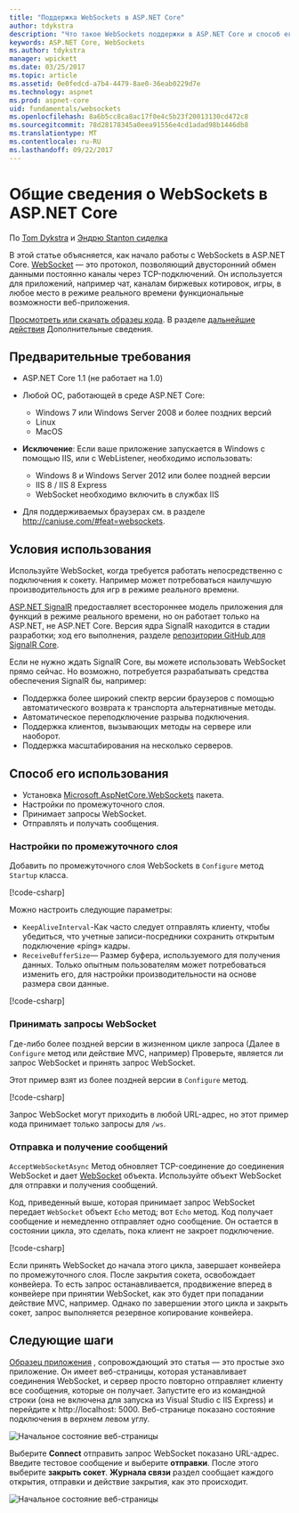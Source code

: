 ```yaml
---
title: "Поддержка WebSockets в ASP.NET Core"
author: tdykstra
description: "Что такое WebSockets поддержки в ASP.NET Core и способ его использования."
keywords: ASP.NET Core, WebSockets
ms.author: tdykstra
manager: wpickett
ms.date: 03/25/2017
ms.topic: article
ms.assetid: 0e0fedcd-a7b4-4479-8ae0-36eab0229d7e
ms.technology: aspnet
ms.prod: aspnet-core
uid: fundamentals/websockets
ms.openlocfilehash: 8a6b5cc8ca8ac17f0e4c5b23f20013130cd472c8
ms.sourcegitcommit: 78d28178345a0eea91556e4cd1adad98b1446db8
ms.translationtype: MT
ms.contentlocale: ru-RU
ms.lasthandoff: 09/22/2017
---
```

# <a name="introduction-to-websockets-in-aspnet-core"></a>Общие сведения о WebSockets в ASP.NET Core

По [Tom Dykstra](https://github.com/tdykstra) и [Эндрю Stanton сиделка](https://github.com/anurse)

В этой статье объясняется, как начало работы с WebSockets в ASP.NET Core. [WebSocket](https://wikipedia.org/wiki/WebSocket) — это протокол, позволяющий двусторонний обмен данными постоянно каналы через TCP-подключений. Он используется для приложений, например чат, каналам биржевых котировок, игры, в любое место в режиме реального времени функциональные возможности веб-приложения.

[Просмотреть или скачать образец кода](https://github.com/aspnet/Docs/tree/master/aspnetcore/fundamentals/websockets/sample). В разделе [дальнейшие действия](#next-steps) Дополнительные сведения.


## <a name="prerequisites"></a>Предварительные требования

* ASP.NET Core 1.1 (не работает на 1.0)
* Любой ОС, работающей в среде ASP.NET Core:
  
  * Windows 7 или Windows Server 2008 и более поздних версий
  * Linux
  * MacOS

* **Исключение**: Если ваше приложение запускается в Windows с помощью IIS, или с WebListener, необходимо использовать:

  * Windows 8 и Windows Server 2012 или более поздней версии
  * IIS 8 / IIS 8 Express
  * WebSocket необходимо включить в службах IIS

* Для поддерживаемых браузерах см. в разделе http://caniuse.com/#feat=websockets.

## <a name="when-to-use-it"></a>Условия использования

Используйте WebSocket, когда требуется работать непосредственно с подключения к сокету. Например может потребоваться наилучшую производительность для игр в режиме реального времени.

[ASP.NET SignalR](https://docs.microsoft.com/aspnet/signalr/overview/getting-started/introduction-to-signalr) предоставляет всестороннее модель приложения для функций в режиме реального времени, но он работает только на ASP.NET, не ASP.NET Core. Версия ядра SignalR находится в стадии разработки; ход его выполнения, разделе [репозитории GitHub для SignalR Core](https://github.com/aspnet/SignalR).

Если не нужно ждать SignalR Core, вы можете использовать WebSocket прямо сейчас. Но возможно, потребуется разрабатывать средства обеспечения SignalR бы, например:

* Поддержка более широкий спектр версии браузеров с помощью автоматического возврата к транспорта альтернативные методы.
* Автоматическое переподключение разрыва подключения.
* Поддержка клиентов, вызывающих методы на сервере или наоборот.
* Поддержка масштабирования на несколько серверов.

## <a name="how-to-use-it"></a>Способ его использования

* Установка [Microsoft.AspNetCore.WebSockets](https://www.nuget.org/packages/Microsoft.AspNetCore.WebSockets/) пакета.
* Настройки по промежуточного слоя.
* Принимает запросы WebSocket.
* Отправлять и получать сообщения.

### <a name="configure-the-middleware"></a>Настройки по промежуточного слоя

Добавить по промежуточного слоя WebSockets в `Configure` метод `Startup` класса.

[!code-csharp[](websockets/sample/Startup.cs?name=UseWebSockets)]

Можно настроить следующие параметры:

* `KeepAliveInterval`-Как часто следует отправлять клиенту, чтобы убедиться, что учетные записи-посредники сохранить открытым подключение «ping» кадры.
* `ReceiveBufferSize`— Размер буфера, используемого для получения данных. Только опытным пользователям может потребоваться изменить его, для настройки производительности на основе размера свои данные.

[!code-csharp[](websockets/sample/Startup.cs?name=UseWebSocketsOptions)]

### <a name="accept-websocket-requests"></a>Принимать запросы WebSocket

Где-либо более поздней версии в жизненном цикле запроса (Далее в `Configure` метод или действие MVC, например) Проверьте, является ли запрос WebSocket и принять запрос WebSocket.

Этот пример взят из более поздней версии в `Configure` метод.

[!code-csharp[](websockets/sample/Startup.cs?name=AcceptWebSocket&highlight=7)]

Запрос WebSocket могут приходить в любой URL-адрес, но этот пример кода принимает только запросы для `/ws`.

### <a name="send-and-receive-messages"></a>Отправка и получение сообщений

`AcceptWebSocketAsync` Метод обновляет TCP-соединение до соединения WebSocket и дает [WebSocket](https://docs.microsoft.com/dotnet/core/api/system.net.websockets.websocket) объекта. Используйте объект WebSocket для отправки и получения сообщений.

Код, приведенный выше, которая принимает запрос WebSocket передает `WebSocket` объект `Echo` метод; вот `Echo` метод. Код получает сообщение и немедленно отправляет одно сообщение. Он остается в состоянии цикла, это сделать, пока клиент не закроет подключение. 

[!code-csharp[](websockets/sample/Startup.cs?name=Echo)]

Если принять WebSocket до начала этого цикла, завершает конвейера по промежуточного слоя.  После закрытия сокета, освобождает конвейера. То есть запрос останавливается, продвижение вперед в конвейере при принятии WebSocket, как это будет при попадании действие MVC, например.  Однако по завершении этого цикла и закрыть сокет, запрос выполняется резервное копирование конвейера.

## <a name="next-steps"></a>Следующие шаги

[Образец приложения](https://github.com/aspnet/Docs/tree/master/aspnetcore/fundamentals/websockets/sample) , сопровождающий это статья — это простые эхо приложение. Он имеет веб-страницы, которая устанавливает соединения WebSocket, и сервер просто повторно отправляет клиенту все сообщения, которые он получает. Запустите его из командной строки (она не включена для запуска из Visual Studio с IIS Express) и перейдите к http://localhost: 5000. Веб-странице показано состояние подключения в верхнем левом углу.

![Начальное состояние веб-страницы](websockets/_static/start.png)

Выберите **Connect** отправить запрос WebSocket показано URL-адрес.  Введите тестовое сообщение и выберите **отправки**. После этого выберите **закрыть сокет**. **Журнала связи** раздел сообщает каждого открытия, отправки и действие закрытия, как это происходит.

![Начальное состояние веб-страницы](websockets/_static/end.png)
